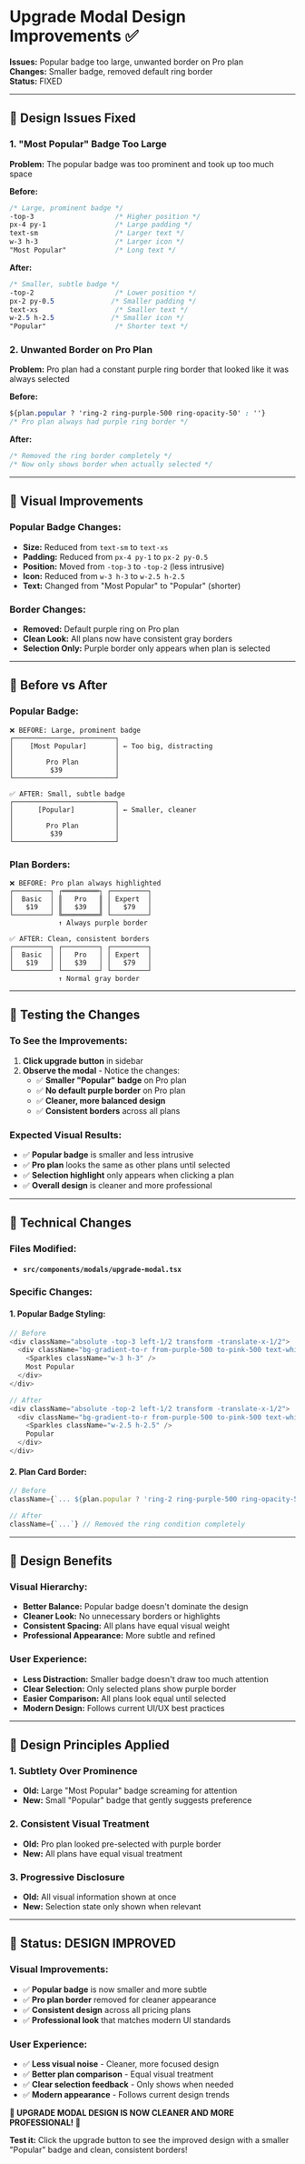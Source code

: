 # Upgrade Modal Design Improvements ✅

**Issues:** Popular badge too large, unwanted border on Pro plan  
**Changes:** Smaller badge, removed default ring border  
**Status:** FIXED  

---

## 🎨 **Design Issues Fixed**

### **1. "Most Popular" Badge Too Large**
**Problem:** The popular badge was too prominent and took up too much space

**Before:**
```css
/* Large, prominent badge */
-top-3                    /* Higher position */
px-4 py-1                 /* Large padding */
text-sm                   /* Larger text */
w-3 h-3                   /* Larger icon */
"Most Popular"            /* Long text */
```

**After:**
```css
/* Smaller, subtle badge */
-top-2                    /* Lower position */
px-2 py-0.5              /* Smaller padding */
text-xs                   /* Smaller text */
w-2.5 h-2.5              /* Smaller icon */
"Popular"                 /* Shorter text */
```

### **2. Unwanted Border on Pro Plan**
**Problem:** Pro plan had a constant purple ring border that looked like it was always selected

**Before:**
```css
${plan.popular ? 'ring-2 ring-purple-500 ring-opacity-50' : ''}
/* Pro plan always had purple ring border */
```

**After:**
```css
/* Removed the ring border completely */
/* Now only shows border when actually selected */
```

---

## 🎯 **Visual Improvements**

### **Popular Badge Changes:**
- **Size:** Reduced from `text-sm` to `text-xs`
- **Padding:** Reduced from `px-4 py-1` to `px-2 py-0.5`
- **Position:** Moved from `-top-3` to `-top-2` (less intrusive)
- **Icon:** Reduced from `w-3 h-3` to `w-2.5 h-2.5`
- **Text:** Changed from "Most Popular" to "Popular" (shorter)

### **Border Changes:**
- **Removed:** Default purple ring on Pro plan
- **Clean Look:** All plans now have consistent gray borders
- **Selection Only:** Purple border only appears when plan is selected

---

## 🎨 **Before vs After**

### **Popular Badge:**
```
❌ BEFORE: Large, prominent badge
┌─────────────────────────┐
│    [Most Popular]       │ ← Too big, distracting
│                         │
│        Pro Plan         │
│         $39             │
└─────────────────────────┘

✅ AFTER: Small, subtle badge  
┌─────────────────────────┐
│      [Popular]          │ ← Smaller, cleaner
│                         │
│        Pro Plan         │
│         $39             │
└─────────────────────────┘
```

### **Plan Borders:**
```
❌ BEFORE: Pro plan always highlighted
┌─────────┐ ┌═════════┐ ┌─────────┐
│  Basic  │ ║   Pro   ║ │ Expert  │
│   $19   │ ║   $39   ║ │   $79   │
└─────────┘ ╚═════════╝ └─────────┘
            ↑ Always purple border

✅ AFTER: Clean, consistent borders
┌─────────┐ ┌─────────┐ ┌─────────┐
│  Basic  │ │   Pro   │ │ Expert  │
│   $19   │ │   $39   │ │   $79   │
└─────────┘ └─────────┘ └─────────┘
            ↑ Normal gray border
```

---

## 🧪 **Testing the Changes**

### **To See the Improvements:**
1. **Click upgrade button** in sidebar
2. **Observe the modal** - Notice the changes:
   - ✅ **Smaller "Popular" badge** on Pro plan
   - ✅ **No default purple border** on Pro plan
   - ✅ **Cleaner, more balanced design**
   - ✅ **Consistent borders** across all plans

### **Expected Visual Results:**
- ✅ **Popular badge** is smaller and less intrusive
- ✅ **Pro plan** looks the same as other plans until selected
- ✅ **Selection highlight** only appears when clicking a plan
- ✅ **Overall design** is cleaner and more professional

---

## 🔧 **Technical Changes**

### **Files Modified:**
- **`src/components/modals/upgrade-modal.tsx`**

### **Specific Changes:**

#### **1. Popular Badge Styling:**
```typescript
// Before
<div className="absolute -top-3 left-1/2 transform -translate-x-1/2">
  <div className="bg-gradient-to-r from-purple-500 to-pink-500 text-white px-4 py-1 rounded-full text-sm font-medium flex items-center gap-1">
    <Sparkles className="w-3 h-3" />
    Most Popular
  </div>
</div>

// After  
<div className="absolute -top-2 left-1/2 transform -translate-x-1/2">
  <div className="bg-gradient-to-r from-purple-500 to-pink-500 text-white px-2 py-0.5 rounded-full text-xs font-medium flex items-center gap-1">
    <Sparkles className="w-2.5 h-2.5" />
    Popular
  </div>
</div>
```

#### **2. Plan Card Border:**
```typescript
// Before
className={`... ${plan.popular ? 'ring-2 ring-purple-500 ring-opacity-50' : ''}`}

// After
className={`...`} // Removed the ring condition completely
```

---

## 🎨 **Design Benefits**

### **Visual Hierarchy:**
- **Better Balance:** Popular badge doesn't dominate the design
- **Cleaner Look:** No unnecessary borders or highlights
- **Consistent Spacing:** All plans have equal visual weight
- **Professional Appearance:** More subtle and refined

### **User Experience:**
- **Less Distraction:** Smaller badge doesn't draw too much attention
- **Clear Selection:** Only selected plans show purple border
- **Easier Comparison:** All plans look equal until selected
- **Modern Design:** Follows current UI/UX best practices

---

## 🎯 **Design Principles Applied**

### **1. Subtlety Over Prominence**
- **Old:** Large "Most Popular" badge screaming for attention
- **New:** Small "Popular" badge that gently suggests preference

### **2. Consistent Visual Treatment**
- **Old:** Pro plan looked pre-selected with purple border
- **New:** All plans have equal visual treatment

### **3. Progressive Disclosure**
- **Old:** All visual information shown at once
- **New:** Selection state only shown when relevant

---

## 🎉 **Status: DESIGN IMPROVED**

### **Visual Improvements:**
- ✅ **Popular badge** is now smaller and more subtle
- ✅ **Pro plan border** removed for cleaner appearance
- ✅ **Consistent design** across all pricing plans
- ✅ **Professional look** that matches modern UI standards

### **User Experience:**
- ✅ **Less visual noise** - Cleaner, more focused design
- ✅ **Better plan comparison** - Equal visual treatment
- ✅ **Clear selection feedback** - Only shows when needed
- ✅ **Modern appearance** - Follows current design trends

**🎉 UPGRADE MODAL DESIGN IS NOW CLEANER AND MORE PROFESSIONAL! 🎉**

**Test it:** Click the upgrade button to see the improved design with a smaller "Popular" badge and clean, consistent borders!
